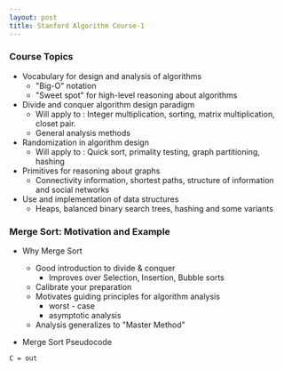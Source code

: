 ```yaml
---
layout: post
title: Stanford Algorithm Course-1
---
```


### Course Topics
- Vocabulary for design and analysis of algorithms
    - "Big-O" notation
    - "Sweet spot" for high-level reasoning about algorithms
- Divide and conquer algorithm design paradigm
    - Will apply to : Integer multiplication, sorting, matrix multiplication, closet pair.
    - General analysis methods
- Randomization in algorithm design
    - Will apply to : Quick sort, primality testing, graph partitioning, hashing
- Primitives for reasoning about graphs
    - Connectivity information, shortest paths, structure of information and social networks
- Use and implementation of data structures
    - Heaps, balanced binary search trees, hashing and some variants

### Merge Sort: Motivation and Example

- Why Merge Sort
    - Good introduction to divide & conquer
        - Improves over Selection, Insertion, Bubble sorts
    - Calibrate your preparation
    - Motivates guiding principles for algorithm analysis
        - worst - case
        - asymptotic analysis
    - Analysis generalizes to "Master Method"

- Merge Sort Pseudocode

```
C = out

```